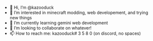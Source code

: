 - 👋 Hi, I’m @kazooduck
- 👀 I’m interested in minecraft modding, web developement, and trying new things
- 🌱 I’m currently learning gemini web development
- 💞️ I’m looking to collaborate on whatever!
- 📫 How to reach me: kazooduck# 3 5 8 0 (on discord, no spaces)

<!---
kazooduck/kazooduck is a ✨ special ✨ repository because its `README.md` (this file) appears on your GitHub profile.
You can click the Preview link to take a look at your changes.
--->
